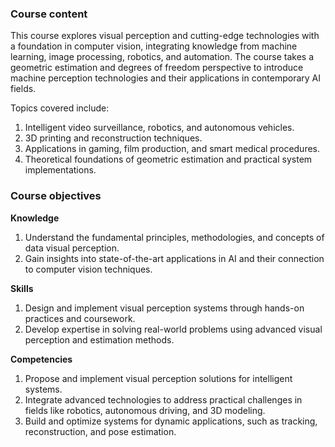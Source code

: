 ### **Course content**

This course explores visual perception and cutting-edge technologies with a foundation in computer vision, integrating knowledge from machine learning, image processing, robotics, and automation. The course takes a geometric estimation and degrees of freedom perspective to introduce machine perception technologies and their applications in contemporary AI fields.

Topics covered include:

1. Intelligent video surveillance, robotics, and autonomous vehicles.
2. 3D printing and reconstruction techniques.
3. Applications in gaming, film production, and smart medical procedures.
4. Theoretical foundations of geometric estimation and practical system implementations.

### **Course objectives**

**Knowledge**

1. Understand the fundamental principles, methodologies, and concepts of data visual perception.
2. Gain insights into state-of-the-art applications in AI and their connection to computer vision techniques.

**Skills**

1. Design and implement visual perception systems through hands-on practices and coursework.
2. Develop expertise in solving real-world problems using advanced visual perception and estimation methods.

**Competencies**

1. Propose and implement visual perception solutions for intelligent systems.
2. Integrate advanced technologies to address practical challenges in fields like robotics, autonomous driving, and 3D modeling.
3. Build and optimize systems for dynamic applications, such as tracking, reconstruction, and pose estimation.